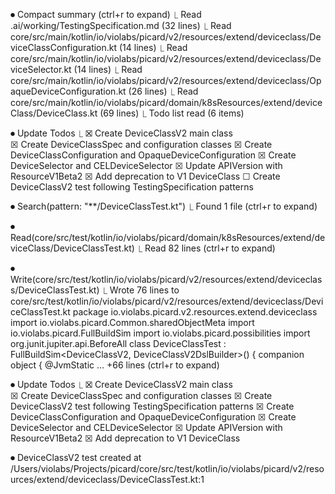 ⏺ Compact summary (ctrl+r to expand)
  ⎿ Read .ai/working/TestingSpecification.md (32 lines)
  ⎿ Read core/src/main/kotlin/io/violabs/picard/v2/resources/extend/deviceclass/DeviceClassConfiguration.kt (14 lines)
  ⎿ Read core/src/main/kotlin/io/violabs/picard/v2/resources/extend/deviceclass/DeviceSelector.kt (14 lines)
  ⎿ Read core/src/main/kotlin/io/violabs/picard/v2/resources/extend/deviceclass/OpaqueDeviceConfiguration.kt (26 lines)
  ⎿ Read core/src/main/kotlin/io/violabs/picard/domain/k8sResources/extend/deviceClass/DeviceClass.kt (69 lines)
  ⎿ Todo list read (6 items)

⏺ Update Todos
  ⎿ ☒ Create DeviceClassV2 main class                                  
     ☒ Create DeviceClassSpec and configuration classes
     ☒ Create DeviceClassConfiguration and OpaqueDeviceConfiguration
     ☒ Create DeviceSelector and CELDeviceSelector
     ☒ Update APIVersion with ResourceV1Beta2
     ☒ Add deprecation to V1 DeviceClass
     ☐ Create DeviceClassV2 test following TestingSpecification patterns

⏺ Search(pattern: "**/DeviceClassTest.kt")
  ⎿ Found 1 file (ctrl+r to expand)

⏺ Read(core/src/test/kotlin/io/violabs/picard/domain/k8sResources/extend/deviceClass/DeviceClassTest.kt)
  ⎿ Read 82 lines (ctrl+r to expand)

⏺ Write(core/src/test/kotlin/io/violabs/picard/v2/resources/extend/deviceclass/DeviceClassTest.kt)
  ⎿ Wrote 76 lines to core/src/test/kotlin/io/violabs/picard/v2/resources/extend/deviceclass/DeviceClassTest.kt
     package io.violabs.picard.v2.resources.extend.deviceclass
     import io.violabs.picard.Common.sharedObjectMeta
     import io.violabs.picard.FullBuildSim
     import io.violabs.picard.possibilities
     import org.junit.jupiter.api.BeforeAll
     class DeviceClassTest : FullBuildSim<DeviceClassV2, DeviceClassV2DslBuilder>() {
         companion object {
             @JvmStatic
     … +66 lines (ctrl+r to expand)

⏺ Update Todos
  ⎿ ☒ Create DeviceClassV2 main class                                  
     ☒ Create DeviceClassSpec and configuration classes
     ☒ Create DeviceClassV2 test following TestingSpecification patterns
     ☒ Create DeviceClassConfiguration and OpaqueDeviceConfiguration
     ☒ Create DeviceSelector and CELDeviceSelector
     ☒ Update APIVersion with ResourceV1Beta2
     ☒ Add deprecation to V1 DeviceClass

⏺ DeviceClassV2 test created at /Users/violabs/Projects/picard/core/src/test/kotlin/io/violabs/picard/v2/resources/extend/deviceclass/DeviceClassTest.kt:1

